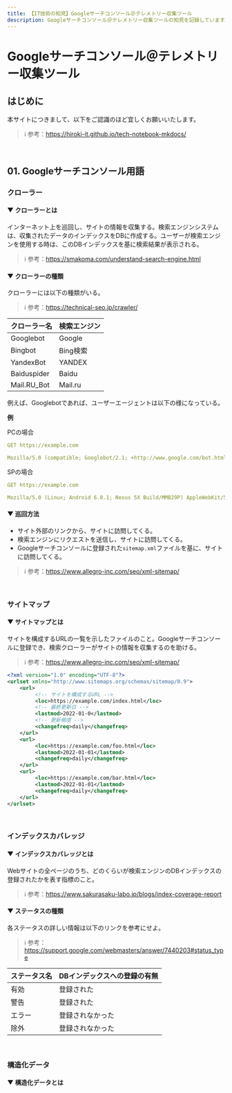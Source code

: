 ```yaml
---
title: 【IT技術の知見】Googleサーチコンソール＠テレメトリー収集ツール
description: Googleサーチコンソール＠テレメトリー収集ツールの知見を記録しています。
---
```


# Googleサーチコンソール＠テレメトリー収集ツール

## はじめに

本サイトにつきまして、以下をご認識のほど宜しくお願いいたします。

> ℹ️ 参考：https://hiroki-it.github.io/tech-notebook-mkdocs/

<br>

## 01. Googleサーチコンソール用語

### クローラー

#### ▼ クローラーとは

インターネット上を巡回し、サイトの情報を収集する。検索エンジンシステムは、収集されたデータのインデックスをDBに作成する。ユーザーが検索エンジンを使用する時は、このDBインデックスを基に検索結果が表示される。

> ℹ️ 参考：https://smakoma.com/understand-search-engine.html

#### ▼ クローラーの種類

クローラーには以下の種類がいる。

> ℹ️ 参考：https://technical-seo.jp/crawler/

| クローラー名     | 検索エンジン |
|:------------|:---------|
| Googlebot   | Google   |
| Bingbot     | Bing検索 |
| YandexBot   | YANDEX   |
| Baiduspider | Baidu    |
| Mail.RU_Bot | Mail.ru  |

例えば、Googlebotであれば、ユーザーエージェントは以下の様になっている。

**例**

PCの場合

```yaml
GET https://example.com

Mozilla/5.0 (compatible; Googlebot/2.1; +http://www.google.com/bot.html)
```

SPの場合

```yaml
GET https://example.com

Mozilla/5.0 (Linux; Android 6.0.1; Nexus 5X Build/MMB29P) AppleWebKit/537.36 (KHTML, like Gecko) Chrome/80.0.3987.92 Mobile Safari/537.36 (compatible; Googlebot/2.1; +http://www.google.com/bot.html)
```

#### ▼ 巡回方法

- サイト外部のリンクから、サイトに訪問してくる。
- 検索エンジンにリクエストを送信し、サイトに訪問してくる。
- Googleサーチコンソールに登録された```sitemap.xml```ファイルを基に、サイトに訪問してくる。

> ℹ️ 参考：https://www.allegro-inc.com/seo/xml-sitemap/

<br>

### サイトマップ

#### ▼ サイトマップとは

サイトを構成するURLの一覧を示したファイルのこと。Googleサーチコンソールに登録でき、検索クローラーがサイトの情報を収集するのを助ける。

> ℹ️ 参考：https://www.allegro-inc.com/seo/xml-sitemap/

```xml
<?xml version="1.0" encoding="UTF-8"?>
<urlset xmlns="http://www.sitemaps.org/schemas/sitemap/0.9">
    <url>
         <!-- サイトを構成するURL -->
         <loc>https://example.com/index.html</loc>
         <!-- 最終更新日 -->
         <lastmod>2022-01-0</lastmod>
         <!-- 更新頻度 -->
         <changefreq>daily</changefreq>
    </url>
    <url>
         <loc>https://example.com/foo.html</loc>
         <lastmod>2022-01-01</lastmod>
         <changefreq>daily</changefreq>
    </url>
    <url>
         <loc>https://example.com/bar.html</loc>
         <lastmod>2022-01-01</lastmod>
         <changefreq>daily</changefreq>
    </url>
</urlset>
```

<br>

### インデックスカバレッジ

#### ▼ インデックスカバレッジとは

Webサイトの全ページのうち、どのくらいが検索エンジンのDBインデックスの登録されたかを表す指標のこと。

> ℹ️ 参考：https://www.sakurasaku-labo.jp/blogs/index-coverage-report

#### ▼ ステータスの種類

各ステータスの詳しい情報は以下のリンクを参考にせよ。

> ℹ️ 参考：https://support.google.com/webmasters/answer/7440203#status_type

| ステータス名 | DBインデックスへの登録の有無 |
|---------|-------------------|
| 有効    | 登録された             |
| 警告    | 登録された             |
| エラー     | 登録されなかった          |
| 除外    | 登録されなかった          |

<br>

### 構造化データ

#### ▼ 構造化データとは

<br>
